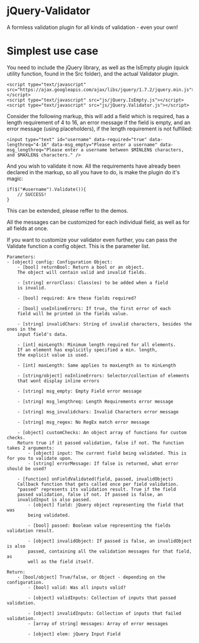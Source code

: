 jQuery-Validator
================

A formless validation plugin for all kinds of validation - even your own!

Simplest use case
==================

You need to include the jQuery library, as well as the IsEmpty plugin (quick utility function, found in the Src folder), and the actual Validator plugin.
    
    <script type="text/javascript" src="https://ajax.googleapis.com/ajax/libs/jquery/1.7.2/jquery.min.js"></script>
    <script type="text/javascript" src="js/jQuery.IsEmpty.js"></script>
    <script type="text/javascript" src="js/jQuery.Validator.js"></script>

Consider the following markup, this will add a field which is required, has a length requirement of 4 to 16, an error message if the field is empty, and an error message (using placeholders), if the length requirement is not fulfilled:

    <input type="text" id="username" data-required="true" data-lengthreq="4-16" data-msg_empty="Please enter a username" data-msg_lengthreq="Please enter a username between $MINLEN$ characters, and $MAXLEN$ characters." />

And you wish to validate it now. All the requirements have already been declared in the markup, so all you have to do, is make the plugin do it's magic:

    if($("#username").Validate()){
        // SUCCESS!
    }

This can be extended, please reffer to the demos.

All the messages can be customized for each individual field, as well as for all fields at once.

If you want to customize your validator even further, you can pass the Validate function a config object. This is the parameter list.


    Parameters:
    - [object] config: Configuration Object:
        - [bool] returnBool: Return a bool or an object.
        The object will contain valid and invalid fields.
        
        - [string] errorClass: Class(es) to be added when a field
        is invalid.
        
        - [bool] required: Are these fields required?
        
        - [bool] useInlineErrors: If true, the first error of each
        field will be printed in the fields value.
        
        - [string] invalidChars: String of invalid characters, besides the ones in the
        input field's data.
        
        - [int] minLength: Minimum length required for all elements.
        If an element has explicitly specified a min. length,
        the explicit value is used.
        
        - [int] maxLength: Same applies to maxLength as to minLength
        
        - [string/object] noInlineErrors: Selector/collection of elements
        that wont display inline errors
        
        - [string] msg_empty: Empty Field error message
        
        - [string] msg_lengthreq: Length Requirements error message
        
        - [string] msg_invalidchars: Invalid Characters error message
        
        - [string] msg_regex: No RegEx match error message
        
        - [object] customChecks: An object array of functions for custom checks.
        Return true if it passed validation, false if not. The function takes 2 arguments:
            - [object] input: The current field being validated. This is for you to validate upon.
            - [string] errorMessage: If false is returned, what error should be used?
        
        - [function] onFieldValidated(field, passed, invalidObject)
        Callback function that gets called once per field validation.
        "passed" represents its validation result. True if the field
        passed validation, false if not. If passed is false, an
        invalidInput is also passed.
            - [object] field: jQuery object representing the field that was
            being validated.
            
            - [bool] passed: Boolean value representing the fields validation result.
            
            - [object] invalidObject: If passed is false, an invalidObject is also
            passed, containing all the validation messages for that field, as
            well as the field itself.
    
    Return:
        - [bool/object] True/false, or Object - depending on the configuration.
            - [bool] valid: Was all inputs valid?
            
            - [object] validInputs: Collection of inputs that passed validation.
            
            - [object] invalidInputs: Collection of inputs that failed validation.
            - [array of string] messages: Array of error messages
            
            - [object] elem: jQuery Input Field